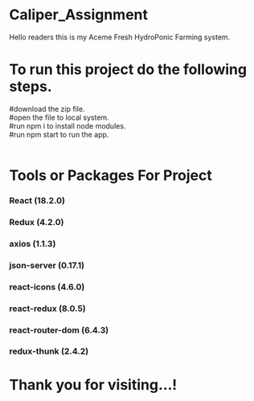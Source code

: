 # Caliper_Assignment


Hello readers this is my Aceme Fresh HydroPonic Farming system.


# To run this project do the following steps.
#download the zip file.
<br/>
#open the file to local system.
<br/>
#run npm i to install node modules.
<br/>
#run npm start to run the app.
<br/>
<br/>
# Tools or Packages For Project 
### React (18.2.0)
### Redux (4.2.0)
### axios (1.1.3)
### json-server (0.17.1)
### react-icons (4.6.0)
### react-redux (8.0.5)
### react-router-dom (6.4.3)
### redux-thunk (2.4.2)

    
    
    


<h1>Thank you for visiting...!</h1>

